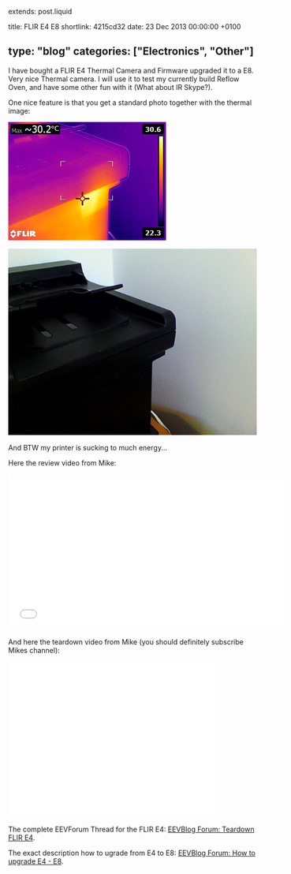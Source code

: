extends: post.liquid

title: FLIR E4 E8
shortlink: 4215cd32
date: 23 Dec 2013 00:00:00 +0100

type: "blog"
categories: ["Electronics", "Other"]
---

I have bought a FLIR E4 Thermal Camera and Firmware upgraded it to a E8. Very nice Thermal camera. I will use it to test my currently build Reflow Oven,
and have some other fun with it (What about IR Skype?).

<!-- more -->

One nice feature is that you get a standard photo together with the thermal image:

![Printer Thermal Image](Printer_Thermal.jpg)

![Printer ](Printer_Photo.jpg)

And BTW my printer is sucking to much energy...

Here the review video from Mike:

<iframe width="560" height="315" src="//www.youtube.com/embed/C3YksbvYnKY" frameborder="0" allowfullscreen></iframe>

And here the teardown video from Mike (you should definitely subscribe Mikes channel):

<iframe width="420" height="315" src="//www.youtube.com/embed/NtqUE67BUDI" frameborder="0" allowfullscreen></iframe>

The complete EEVForum Thread for the FLIR E4:
[EEVBlog Forum: Teardown FLIR E4](http://www.eevblog.com/forum/testgear/flir-e4-thermal-imaging-camera-teardown).

The exact description how to ugrade from E4 to E8:
[EEVBlog Forum: How to upgrade E4 - E8](http://www.eevblog.com/forum/testgear/flir-e4-thermal-imaging-camera-teardown/msg321956/#msg321956).
